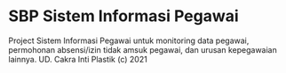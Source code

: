 # SBP Sistem Informasi Pegawai
 Project Sistem Informasi Pegawai untuk monitoring data pegawai, permohonan absensi/izin tidak amsuk pegawai, dan urusan kepegawaian lainnya.
	UD. Cakra Inti Plastik (c) 2021
